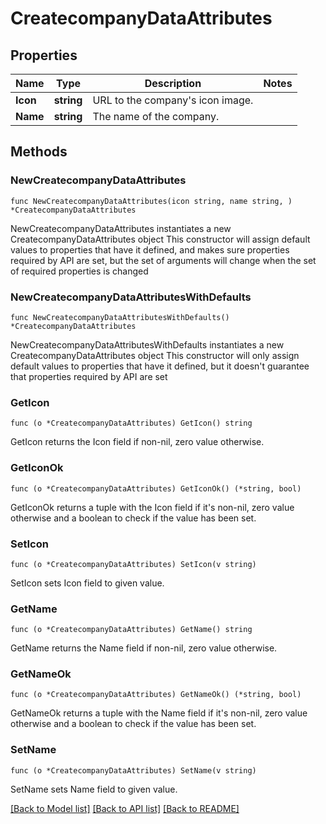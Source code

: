 # CreatecompanyDataAttributes

## Properties

Name | Type | Description | Notes
------------ | ------------- | ------------- | -------------
**Icon** | **string** | URL to the company&#39;s icon image. | 
**Name** | **string** | The name of the company. | 

## Methods

### NewCreatecompanyDataAttributes

`func NewCreatecompanyDataAttributes(icon string, name string, ) *CreatecompanyDataAttributes`

NewCreatecompanyDataAttributes instantiates a new CreatecompanyDataAttributes object
This constructor will assign default values to properties that have it defined,
and makes sure properties required by API are set, but the set of arguments
will change when the set of required properties is changed

### NewCreatecompanyDataAttributesWithDefaults

`func NewCreatecompanyDataAttributesWithDefaults() *CreatecompanyDataAttributes`

NewCreatecompanyDataAttributesWithDefaults instantiates a new CreatecompanyDataAttributes object
This constructor will only assign default values to properties that have it defined,
but it doesn't guarantee that properties required by API are set

### GetIcon

`func (o *CreatecompanyDataAttributes) GetIcon() string`

GetIcon returns the Icon field if non-nil, zero value otherwise.

### GetIconOk

`func (o *CreatecompanyDataAttributes) GetIconOk() (*string, bool)`

GetIconOk returns a tuple with the Icon field if it's non-nil, zero value otherwise
and a boolean to check if the value has been set.

### SetIcon

`func (o *CreatecompanyDataAttributes) SetIcon(v string)`

SetIcon sets Icon field to given value.


### GetName

`func (o *CreatecompanyDataAttributes) GetName() string`

GetName returns the Name field if non-nil, zero value otherwise.

### GetNameOk

`func (o *CreatecompanyDataAttributes) GetNameOk() (*string, bool)`

GetNameOk returns a tuple with the Name field if it's non-nil, zero value otherwise
and a boolean to check if the value has been set.

### SetName

`func (o *CreatecompanyDataAttributes) SetName(v string)`

SetName sets Name field to given value.



[[Back to Model list]](../README.md#documentation-for-models) [[Back to API list]](../README.md#documentation-for-api-endpoints) [[Back to README]](../README.md)


